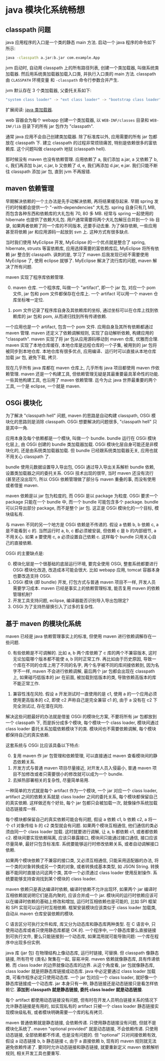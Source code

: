 java 模块化系统畅想
===

## classpath 问题

java 应用程序的入口是一个类的静态 main 方法.
启动一个 java 程序的命令如下所示:

```sh
java -classpath a.jar:b.jar com.example.App
```

jvm 启动时, 自动用 classpath 上的所有路径列表, 创建一个类加载器, 
叫做系统类加载器.
然后用系统类加载器加载入口类, 并执行入口类的 main 方法.
classpath 由 `CLASSPATH` 环境变量 和 `-classpath` 命令行参数合并产生.

jvm 默认存在 3 个类加载器, 父委托关系如下:

```sh
"system class loader" -> "ext class loader" -> "bootstrap class loader"
```

扩展阅读: [java 类加载器](java-class-loader).

web 容器会为每个 webapp 创建一个类加载器,
以 `WEB-INF/classes` 目录和 `WEB-INF/lib` 目录下的所有 jar 包作为 "classpath".

通常 java 应用不会自己创建类加载器.
除了标准库以外, 应用需要的所有 jar 包都放在 classpath 下.
建立 classpath 的过程非常烦琐痛苦, 特别是依赖很多的富依赖库.
这个问题叫做 classpath 地狱 (classpath hell).

那时候没有 maven 也没有依赖管理.
应用依赖了 a, 我们添加 a.jar, 
a 又依赖了 b, c, 我们再添加 b.jar, c.jar,
b 又依赖了 d, e, 我们再添加 d.jar, e.jar.
我们只能不断往 classpath 添加 jar 包, 直到 jvm 不再报错.

## maven 依赖管理

早期解决依赖的一个土办法是先手动解决依赖, 再将结果缓存起来.
早期 spring 发行的时候都会提供一个 "-with-dependencies" 大礼包.
spring 自身只有几 MB, 而包含各种东西和依赖库的大礼包有 70, 80 多 MB.
经常与 spring 一起使用的 hibernate 也提供了依赖大礼包.
用户通常需要将两个大礼包解压合并到一个 lib 目录,
如果两者依赖了同一个库的不同版本, 还要手动去重.
为了保存依赖, 一些应用甚至将依赖 jar 和应用源码一起放到 svn 上.
这种方式有很多缺点.

当时我们使用 MyEclipse 开发, 
MyEclipse 的一个优点就是整合了 spring, hibernate, strusts 等富依赖库,
应用选择需要的富依赖库后, MyEclipse 将所有依赖 jar 整合到 classpath.
讽刺的是, 学习了 maven 后我发现已经不需要使用 MyEclipse 了, 
使用 eclipse 就够了.
MyEclipse 解决了流行库的问题, maven 解决了所有问题.

maven 实现了程序库依赖管理.

0. maven 仓库. 
一个程序库, 叫做一个 "artifact", 即一个 jar 包, 对应一个 pom 文件, 
jar 包和 pom 文件都保存在仓库上.
一个 artifact 可以用一个 maven 仓库坐标唯一定位.

0. pom 文件记录了程序库自身及其依赖库的坐标,
通过坐标可以在仓库上找到依赖库的 jar 包和 pom,
从而递归找到所有传递依赖.

一个应用也是一个 artifact, 包含一个 pom 文件.
应用自身及其所有依赖都通过 maven 管理.
maven 还定义了依赖调解规则, 实现了自动解析依赖, 构建应用的 "classpath".
maven 实现了将 jar 包从应用源码移动到 maven 仓库, 优雅而合理.
maven 实现了本地仓库缓存, 本地仓库是远程仓库的一个子集, 
被用到的 jar 包将被同步到本地仓库.
本地仓库有很多优点, 应用编译、运行时可以直接从本地仓库加载 jar 包, 
避免下载, 拷贝.

现在几乎所有 java 库都在 maven 仓库上,
几乎所有 java 项目都使用 maven 作依赖管理.
maven 还是一个构建工具, 但依赖管理无疑是其最重要最具革命性的功能.
一些其他构建工具, 也沿用了 maven 依赖管理.
迄今为止 java 世界最重要的两个工具, 一个是 eclipse, 一个就是 maven.

## OSGi 模块化

为了解决 "classpath hell" 问题, 
maven 的思路是自动构建 classpath,
OSGi 模块化的思路则是消除 classpath.
OSGi 想要解决的问题很多, "classpath hell" 只是其中一角.

应用本身及每个依赖都是一个模块, 叫做一个 bundle.
bundle 运行在 OSGi 模块化层上, 由 OSGi 创建的 bundle 类加载器加载.
OSGi 模块化层自身可能还是非模块化的, 还是由系统类加载器加载.
但 bundle 已经跟系统类加载器无关, 应用也就不用关心 classpath 了.

bundle 使用元数据设置导入导出包,
OSGi 通过导入导出关系解析 bundle 依赖, 设置类加载器之间的委托关系.
OSGi 技术出现的很早, 当时 maven 还没有流行 (甚至还没出现?), 
所以 OSGi 依赖管理做了部分与 maven 重叠的事, 而没有使用或者借鉴 maven.

maven 依赖是以 jar 包为粒度的, 而 OSGi 是以 package 为粒度.
OSGi 要求一个 package 只能在一个 bundle 中, 
而一个 bundle 可能包含多个 package.
bundle 可以只导出部分 package, 而不是整个 jar 包.
这正是 OSGi 模块化的一个目标, 模块级私有.

与 maven 不同的另一个地方是 OSGi 依赖是不传递的.
假设 a 依赖 b, b 依赖 c, a 是不能看到 c 的.
当然运行时 a, b, c 都必须被安装, 但依赖 c 是 b 的内部细节, a 不用关心.
如果 a 要使用 c, a 必须设置自己依赖 c.
这样每个 bundle 只用关心自己的直接依赖.

OSGi 的主要缺点是:

0. 模块化层是一个很基础的底层运行环境, 
要完全使用 OSGi, 整套系统都要进行 OSGi 模块化改造, 改造成本可能会很大. 
比如 webapp 应用, tomcat 容器本身也要改造支持 OSGi.
0. OSGi 模块 (即 bundle) 开发, 打包方式与普通 maven 项目不一样, 
开发人员需要学习成本.
maven 已经是事实上的依赖管理标准, 能否复用 maven 的依赖管理机制?
0. 开发工具支持问题, eclipse, 编译器能否识别导入导出包限定?
0. OSGi 为了支持热替换引入了过多的复杂性.

## 基于 maven 的模块化系统

maven 已经是 java 依赖管理事实上的标准,
但使用 maven 进行依赖调解存在一些问题.

0. 有些依赖是不可调解的.
比如 a, b 两个库依赖了 c 库的两个不兼容版本,
这时无论加载哪个版本都不能使 a, b 同时正常工作.
再比如由于历史原因, 导致一个库在不同的仓库上用了不同的名字,
两个名字被不同的库间接依赖到, 
因为名字不一样, maven 不会进行依赖调解, 
最后两个 jar 包都会出现在 classpath 上,
如果碰巧低版本的 jar 在前面, 被加载到低版本的类, 
导致依赖高版本的库不能正常工作.

0. 兼容性浅在风险.
假设 a 开发测试时一直使用的是 c1,
使用 a 的一个应用必须使用更高版本的 c2,
即使 c2 声称自己是完全兼容 c1 的,
由于 a 没有在 c2 下完全测试过, 存在潜在风险.

解决这些问题最好的办法就是借鉴 OSGi 的模块化方案,
不要将所有 jar 包都放到一个 classpath 下,
而是拆分成多个模块, 每个模块一个 class loader,
模块间通过 class loader 委托关系加载依赖模块下的类.
模块间也不需要依赖调解, 每个模块都保持自己的真实依赖.

这套系统与 OSGi 比应该具备以下特点:

0. 复用 maven 作 jar 包管理和依赖管理, 
可以直接通过 maven 查看模块间的静态依赖关系.
0. 开发方式与普通 maven 项目尽量接近, 对开发人员入侵最小, 
普通 maven 项目不加修改或者只需要很小的修改就可以成为一个 bundle.
0. 去掉热部署相关的复杂性, 尽量简单易用.

一种简单的方式就是每个 artifact 作为一个模块, 
一个 jar 对应一个 class loader,
artifact 之间的依赖关系就是 class loader 之间的委托关系,
每个模块都保留自己的真实依赖.
这样做还有个好处, 每个 jar 包都只会被加载一次, 就像操作系统加载动态链接库一样.

每个模块都保留自己的真实依赖可能会有问题,
假设 a 依赖 c1, b 依赖 c2, a 将一个 c1 对象传给 b 的 c2 类型就会有问题.
如果两个模块互相通信, 他们通信的类必须由同一个 class loader 加载.
这时就要进行调解, 让 a, b 都依赖 c1, 或者都依赖 c2.
模块间要实现依赖隔离, 应该只暴露接口, 模块间只能通过接口通信,
接口应该尽量简单, 最好只包含标准库.
系统要能够运行时修改依赖关系, 或者自动调解接口依赖.

如果两个模块依赖了不兼容的接口类, 又必须互相通信,
只能采用适配器的办法, 将一个类的对象转换成另一个类的对象,
或者转换成基本类型, 如 JSON String.
转换器不能同时直接访问这两个类, 其中一个必须通过 class loader 使用反射操作.
系统要能够支持查询找到某个模块的 class loader.

maven 依赖只是表达编译时依赖, 编译时依赖不允许出现环, 
如果两个 jar 编译时互相依赖就说明它们是高内聚的, 应该合并成一个 jar.
模块间的运行时依赖应该可以在编译时依赖的基础上修改和增加,
运行时互相依赖也是可能的, 比如 SPI 框架和 SPI 实现可以运行时互相依赖.
框架安装模块应该类似于 class loader 加载类,
自动从 maven 仓库安装依赖的模块.

C 语言区分可执行文件和库, 库又分为动态库和静态库两种类型.
在 C 语言中, 只使用动态库或者只使用静态库都是 OK 的.
一个程序中, 一个静态库要么直接链接到可执行文件, 要么只能链接到一个动态库,
如果混用就可能导致问题: 一个库在程序中出现多份实例.

java 库 (jar 包) 在物理结构上像动态库, 运行时链接, 可替换.
但 classpath 像静态链接, 所有符号 (类名) 聚集在一起, 容易冲突.
maven 依赖就像静态库, 具有传递依赖.
而 class loader 的边界就像动态库的边界.
从这个角度看, jar 包就像静态库, class loader 就是把静态库链接成动态库.
java 中必定要通过 class loader 加载类, 可看作程序必定只使用动态库.
一个 jar 包对应一个 class loader, 就好像一个静态库链接成一个动态库.
jar 本身只有一种, 静态链接还是动态链接只是看怎样依赖它.
**添加到 classpath 就是静态链接, 委托 class loader 就是动态链接**.

每个 artifact 都使用动态链接没有问题, 
但有时在开发人员明白链接关系的情况下允许静态链接是有用的,
如实现私有的 artifact 只被一个 class loader 静态链接实现模块级私有,
或者模块明确需要一个库的私有拷贝.

maven 普通依赖就是静态链接, 会依赖传递.
只使用静态链接没有问题, 但就不是模块化系统了.
maven "optional provided" 就是动态链接, 不会依赖传递.
只使用动态链接, 全部依赖都不传递, 也是没有问题的.
但 "optional" 只对间接依赖有效, 
假设 a 动态链接 b, b 静态链接 c, 由于 a 直接依赖 b,
现有的 maven 规则就无法避免依赖传递了.
要同时允许动态链接和静态链接, 就要重新定义 maven 依赖解析规则,
相关开发工具也要重写.

